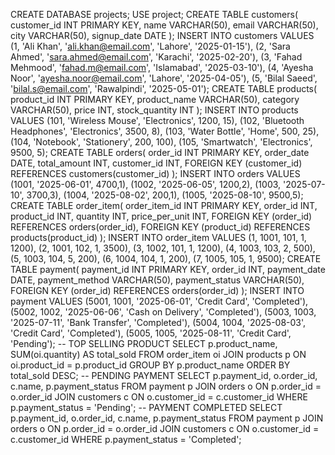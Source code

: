 CREATE DATABASE projects;
USE project;
CREATE TABLE customers(
	customer_id INT PRIMARY KEY,
    name VARCHAR(50),
    email VARCHAR(50),
    city VARCHAR(50),
    signup_date DATE
);
INSERT INTO customers VALUES
(1, 'Ali Khan', 'ali.khan@email.com', 'Lahore', '2025-01-15'),
(2, 'Sara Ahmed', 'sara.ahmed@email.com', 'Karachi', '2025-02-20'),
(3, 'Fahad Mehmood', 'fahad.m@email.com', 'Islamabad', '2025-03-10'),
(4, 'Ayesha Noor', 'ayesha.noor@email.com', 'Lahore', '2025-04-05'),
(5, 'Bilal Saeed', 'bilal.s@email.com', 'Rawalpindi', '2025-05-01');
CREATE TABLE products(
	product_id INT PRIMARY KEY,
	product_name VARCHAR(50),
    category VARCHAR(50),
    price INT,
    stock_quantity INT
);
INSERT INTO products VALUES
(101, 'Wireless Mouse', 'Electronics', 1200, 15),
(102, 'Bluetooth Headphones', 'Electronics', 3500, 8),
(103, 'Water Bottle', 'Home', 500, 25),
(104, 'Notebook', 'Stationery', 200, 100),
(105, 'Smartwatch', 'Electronics', 9500, 5);
CREATE TABLE orders(
	order_id INT PRIMARY KEY,
    order_date DATE,
    total_amount INT,
    customer_id INT,
    FOREIGN KEY (customer_id) REFERENCES customers(customer_id)
);
INSERT INTO orders VALUES
(1001, '2025-06-01', 4700,1),
(1002, '2025-06-05', 1200,2),
(1003, '2025-07-10', 3700,3),
(1004, '2025-08-02', 200,1),
(1005, '2025-08-10', 9500,5);
CREATE TABLE order_item(
	order_item_id INT PRIMARY KEY,
    order_id INT,
    product_id INT,
    quantity INT,
    price_per_unit INT,
    FOREIGN KEY (order_id) REFERENCES orders(order_id),
    FOREIGN KEY (product_id) REFERENCES products(product_id)
);
INSERT INTO order_item VALUES
(1, 1001, 101, 1, 1200),
(2, 1001, 102, 1, 3500),
(3, 1002, 101, 1, 1200),
(4, 1003, 103, 2, 500),
(5, 1003, 104, 5, 200),
(6, 1004, 104, 1, 200),
(7, 1005, 105, 1, 9500);
CREATE TABLE payment(
	payment_id INT PRIMARY KEY,
    order_id INT,
    payment_date DATE,
    payment_method VARCHAR(50),
    payment_status VARCHAR(50),
    FOREIGN KEY (order_id) REFERENCES orders(order_id)
);
INSERT INTO payment VALUES
(5001, 1001, '2025-06-01', 'Credit Card', 'Completed'),
(5002, 1002, '2025-06-06', 'Cash on Delivery', 'Completed'),
(5003, 1003, '2025-07-11', 'Bank Transfer', 'Completed'),
(5004, 1004, '2025-08-03', 'Credit Card', 'Completed'),
(5005, 1005, '2025-08-11', 'Credit Card', 'Pending');
-- TOP SELLING PRODUCT
SELECT p.product_name, SUM(oi.quantity) AS total_sold FROM order_item oi
JOIN products p ON oi.product_id = p.product_id
GROUP BY p.product_name
ORDER BY total_sold DESC;
-- PENDING PAYMENT
SELECT p.payment_id, o.order_id, c.name, p.payment_status
FROM payment p
JOIN orders o ON p.order_id = o.order_id
JOIN customers c ON o.customer_id = c.customer_id
WHERE p.payment_status = 'Pending';
-- PAYMENT COMPLETED
SELECT p.payment_id, o.order_id, c.name, p.payment_status
FROM payment p
JOIN orders o ON p.order_id = o.order_id
JOIN customers c ON o.customer_id = c.customer_id
WHERE p.payment_status = 'Completed';

